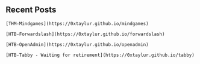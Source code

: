 ## Recent Posts


	[THM-Mindgames](https://0xtaylur.github.io/mindgames)

	[HTB-Forwardslash](https://0xtaylur.github.io/forwardslash)

	[HTB-OpenAdmin](https://0xtaylur.github.io/openadmin)

	[HTB-Tabby - Waiting for retirement](https://0xtaylur.github.io/tabby)

